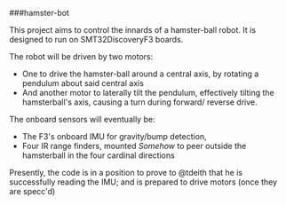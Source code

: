 ###hamster-bot

This project aims to control the innards of a hamster-ball robot. 
It is designed to run on SMT32DiscoveryF3 boards. 

The robot will be driven by two motors: 
 - One to drive the hamster-ball around a central axis, by rotating a 
pendulum about said central axis
 - And another motor to laterally tilt the pendulum, effectively
 tilting the hamsterball's axis, causing a turn during forward/
reverse drive.

The onboard sensors will eventually be:
 - The F3's onboard IMU for gravity/bump detection,
 - Four IR range finders, mounted _Somehow_ to peer outside the hamsterball in the four cardinal directions

Presently, the code is in a position to prove to @tdeith that he 
is successfully reading the IMU; and is prepared to drive 
motors (once they are specc'd) 
